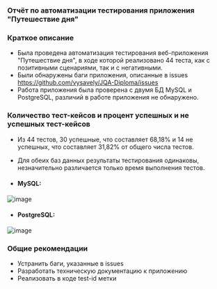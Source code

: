 ### Отчёт по автоматизации тестирования приложения "Путешествие дня"

### Краткое описание

* Была проведена автоматизация тестирования веб-приложения "Путешествие дня", в ходе которой реализовано 44 теста, как с позитивными сценариями, так и с негативными.
* Были обнаружены баги приложения, описанные в issues https://github.com/vysavely/JQA-Diploma/issues
* Работа приложения была проверена с двумя БД MySQL и PostgreSQL, различий в работе приложения не обнаружено.

### Количество тест-кейсов и процент успешных и не успешных тест-кейсов

* Из 44 тестов, 30 успешные, что составляет 68,18% и 14 не успешных, что составляет 31,82% от общего числа тестов.
* Для обеих баз данных результаты тестирования одинаковы, незначительно различается только время выполнения тестов.

* #### MySQL:

![image](https://github.com/vysavely/JQA-Diploma/assets/130082977/a8168063-8bf7-4f6a-bb10-9262e8ae4f20)

* #### PostgreSQL:

![image](https://github.com/vysavely/JQA-Diploma/assets/130082977/6da7bd06-b00d-4edb-af48-3f709ac1cebd)

### Общие рекомендации
* Устранить баги, указанные в issues
* Разработать техническую документацию к приложению
* Реализовать в коде test-id метки